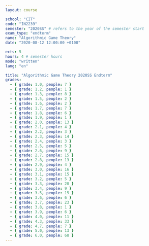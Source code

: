 ```yaml
---
layout: course

school: "CIT"
code: "IN2239"
semester: "2020SS" # refers to the year of the semester start
exam_type: "endterm"
name: "Algorithmic Game Theory"
date: "2020-08-12 12:00:00 +0100"

ects: 5
hours: 4 # semester hours
mode: "written"
lang: "en"

title: "Algorithmic Game Theory 2020SS Endterm"
grades:
  - { grade: 1.0, people: 7 }
  - { grade: 1.2, people: 1 }
  - { grade: 1.3, people: 8 }
  - { grade: 1.5, people: 2 }
  - { grade: 1.6, people: 2 }
  - { grade: 1.7, people: 7 }
  - { grade: 1.8, people: 6 }
  - { grade: 1.9, people: 1 }
  - { grade: 2.0, people: 13 }
  - { grade: 2.1, people: 4 }
  - { grade: 2.2, people: 3 }
  - { grade: 2.3, people: 14 }
  - { grade: 2.4, people: 3 }
  - { grade: 2.5, people: 5 }
  - { grade: 2.6, people: 9 }
  - { grade: 2.7, people: 15 }
  - { grade: 2.8, people: 13 }
  - { grade: 2.9, people: 4 }
  - { grade: 3.0, people: 16 }
  - { grade: 3.1, people: 15 }
  - { grade: 3.2, people: 5 }
  - { grade: 3.3, people: 20 }
  - { grade: 3.4, people: 9 }
  - { grade: 3.5, people: 15 }
  - { grade: 3.6, people: 6 }
  - { grade: 3.7, people: 23 }
  - { grade: 3.8, people: 1 }
  - { grade: 3.9, people: 6 }
  - { grade: 4.0, people: 11 }
  - { grade: 4.3, people: 33 }
  - { grade: 4.7, people: 7 }
  - { grade: 5.0, people: 13 }
  - { grade: 6.0, people: 68 }
---
```



